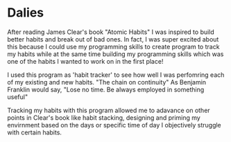 # Dalies

After reading James Clear's book "Atomic Habits" I was inspired to build better habits and break out of bad ones. In fact, I was super excited about this because I could use my programming skills to create program to track my habits while at the same time building my programming skills which was one of the habits I wanted to work on in the first place!

I used this program as 'habit tracker' to see how well I was perfomring each of my existing and new habits.   "The chain on continuity"   As Benjamin Franklin would say, "Lose no time. Be always employed in something useful" 

Tracking my habits with this program allowed me to adavance on other points in Clear's book like habit stacking, designing and priming my envirnment based on the days or specific time of day I objectively struggle with certain habits.  
